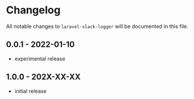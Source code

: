 # Changelog

All notable changes to `laravel-slack-logger` will be documented in this file.

## 0.0.1 - 2022-01-10

- experimental release

## 1.0.0 - 202X-XX-XX

- initial release
